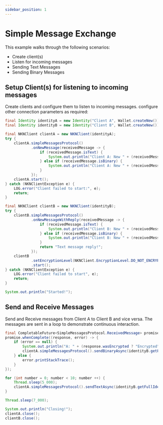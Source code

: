 ```yaml
---
sidebar_position: 1
---
```


# Simple Message Exchange

This example walks through the following scenarios:

* Create client(s)
* Listen for incoming messages
* Sending Text Messages
* Sending Binary Messages

## Setup Client(s) for listening to incoming messages

Create clients and configure them to listen to incoming messages. configure other connection parameters as required:

```java
final Identity identityA = new Identity("Client A", Wallet.createNew());
final Identity identityB = new Identity("Client B", Wallet.createNew());

final NKNClient clientA = new NKNClient(identityA);
try {
    clientA.simpleMessagesProtocol()
            .onNewMessage(receivedMessage -> {
                if (receivedMessage.isText) {
                    System.out.println("Client A: New " + (receivedMessage.wasEncrypted ? "encrypted" : "UNENCRYPTED") + " text from " + receivedMessage.from + "\n  ==> " + receivedMessage.textData);
                } else if (receivedMessage.isBinary) {
                    System.out.println("Client A: New " + (receivedMessage.wasEncrypted ? "encrypted" : "UNENCRYPTED") + " binary from " + receivedMessage.from + "\n  ==> 0x" + Hex.toHexString(receivedMessage.binaryData.toByteArray()).toUpperCase());
                }
            });
    clientA.start();
} catch (NKNClientException e) {
    LOG.error("Client failed to start:", e);
    return;
}

final NKNClient clientB = new NKNClient(identityB);
try {
    clientB.simpleMessagesProtocol()
            .onNewMessageWithReply(receivedMessage -> {
                if (receivedMessage.isText) {
                    System.out.println("Client B: New " + (receivedMessage.wasEncrypted ? "encrypted" : "UNENCRYPTED") + " text from " + receivedMessage.from + "\n  ==> " + receivedMessage.textData);
                } else if (receivedMessage.isBinary) {
                    System.out.println("Client B: New " + (receivedMessage.wasEncrypted ? "encrypted" : "UNENCRYPTED") + " binary from " + receivedMessage.from + "\n  ==> 0x" + Hex.toHexString(receivedMessage.binaryData.toByteArray()).toUpperCase());
                }
                return "Text message reply!";
            });
    clientB
            .setEncryptionLevel(NKNClient.EncryptionLevel.DO_NOT_ENCRYPT)
            .start();
} catch (NKNClientException e) {
    LOG.error("Client failed to start", e);
    return;
}

System.out.println("Started!");
```

## Send and Receive Messages

Send and Receive messages from Client A to Client B and vice versa. The messages are sent in a loop to demonstrate continuous interaction.

```java
final CompletableFuture<SimpleMessagesProtocol.ReceivedMessage> promise = clientA.simpleMessagesProtocol().sendTextAsync(identityB.getFullIdentifier(), "Hello!");
promise.whenComplete((response, error) -> {
    if (error == null) {
        System.out.println("A: " + (response.wasEncrypted ? "Encrypted" : "UNENCRYPTED") + " response ==> " + response.textData);
        clientA.simpleMessagesProtocol().sendBinaryAsync(identityB.getFullIdentifier(), null, new byte[]{(byte) 0xCA, (byte) 0xFE, (byte) 0xBA, (byte) 0xBE}); // Casts because java (byte) is signed and these numbers would overwrite the msb
    } else {
        error.printStackTrace();
    }
});

for (int number = 0; number < 10; number ++) {
    Thread.sleep(5_000);
    clientA.simpleMessagesProtocol().sendTextAsync(identityB.getFullIdentifier(), "Message #" + number);
}

Thread.sleep(7_000);

System.out.println("Closing!");
clientA.close();
clientB.close();
```
